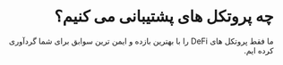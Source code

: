 <div dir="rtl" lang="fa">

# چه پروتکل های پشتیبانی می کنیم؟
ما فقط پروتکل های DeFi را با بهترین بازده و ایمن ترین سوابق برای شما گردآوری کرده ایم.
